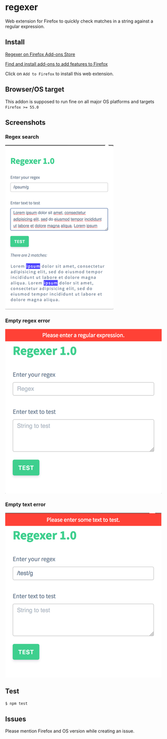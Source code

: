 # regexer 

Web extension for Firefox to quickly check matches in a string against a regular expression.

## Install

[Regexer on Firefox Add-ons Store](https://addons.mozilla.org/en-US/firefox/addon/regexer/)

[Find and install add-ons to add features to Firefox](https://support.mozilla.org/en-US/kb/find-and-install-add-ons-add-features-to-firefox)

Click on `Add to Firefox` to install this web extension.

## Browser/OS target

This addon is supposed to run fine on all major OS platforms and targets `Firefox >= 55.0`

## Screenshots

### Regex search
![Regex search](screenshots/regexer-search.png)

### Empty regex error
![Regex error](screenshots/regexer-error-empty-regex.png)

### Empty text error
![Text error](screenshots/regexer-error-empty-text.png)

## Test

```bash
$ npm test
```

## Issues

Please mention Firefox and OS version while creating an issue.
